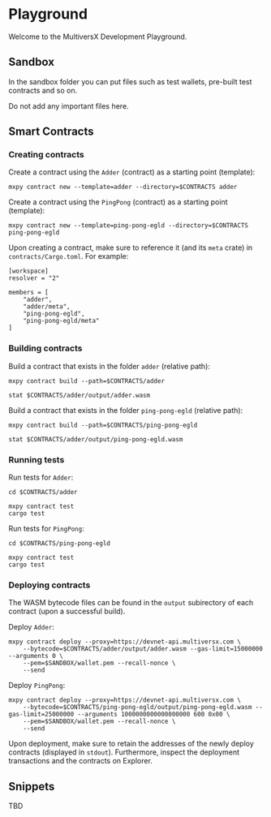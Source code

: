 # Playground

Welcome to the MultiversX Development Playground.

## Sandbox

In the sandbox folder you can put files such as test wallets, pre-built test contracts and so on. 

Do not add any important files here.

## Smart Contracts

### Creating contracts

Create a contract using the `Adder` (contract) as a starting point (template):

```
mxpy contract new --template=adder --directory=$CONTRACTS adder
```

Create a contract using the `PingPong` (contract) as a starting point (template):

```
mxpy contract new --template=ping-pong-egld --directory=$CONTRACTS ping-pong-egld
```

Upon creating a contract, make sure to reference it (and its `meta` crate) in `contracts/Cargo.toml`. For example:

```
[workspace]
resolver = "2"

members = [
    "adder",
    "adder/meta",
    "ping-pong-egld",
    "ping-pong-egld/meta"
]

```

### Building contracts

Build a contract that exists in the folder `adder` (relative path):

```
mxpy contract build --path=$CONTRACTS/adder

stat $CONTRACTS/adder/output/adder.wasm
```

Build a contract that exists in the folder `ping-pong-egld` (relative path):

```
mxpy contract build --path=$CONTRACTS/ping-pong-egld

stat $CONTRACTS/adder/output/ping-pong-egld.wasm
```

### Running tests

Run tests for `Adder`:

```
cd $CONTRACTS/adder

mxpy contract test
cargo test
```

Run tests for `PingPong`:

```
cd $CONTRACTS/ping-pong-egld

mxpy contract test
cargo test
```

### Deploying contracts

The WASM bytecode files can be found in the `output` subirectory of each contract (upon a successful build).

Deploy `Adder`:

```
mxpy contract deploy --proxy=https://devnet-api.multiversx.com \
    --bytecode=$CONTRACTS/adder/output/adder.wasm --gas-limit=15000000 --arguments 0 \
    --pem=$SANDBOX/wallet.pem --recall-nonce \
    --send
```

Deploy `PingPong`:

```
mxpy contract deploy --proxy=https://devnet-api.multiversx.com \
    --bytecode=$CONTRACTS/ping-pong-egld/output/ping-pong-egld.wasm --gas-limit=25000000 --arguments 1000000000000000000 600 0x00 \
    --pem=$SANDBOX/wallet.pem --recall-nonce \
    --send
```

Upon deployment, make sure to retain the addresses of the newly deploy contracts (displayed in `stdout`). Furthermore, inspect the deployment transactions and the contracts on Explorer.

## Snippets

TBD
